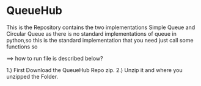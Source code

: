 # QueueHub
This is the Repository contains the two implementations Simple Queue and Circular Queue as there is no standard implementations of queue in python,so this is the standard implementation that you need just call some functions so  

==> how to run file is described below?

1.) First Download the QueueHub Repo zip.
2.) Unzip it and where you unzipped the Folder.  
